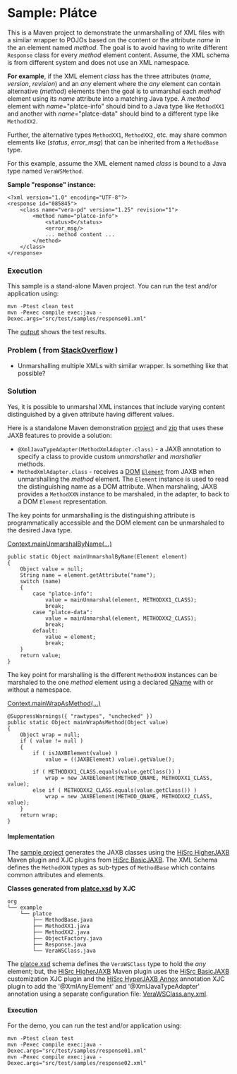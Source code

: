 # Sample: Plátce

This is a Maven project to demonstrate the unmarshalling of XML files with a similar wrapper to POJOs based on the content or the attribute _name_ in the an element named _method_. The goal is to avoid having to write different `Response` class for every _method_ element content. Assume, the XML schema is from different system and does not use an XML namespace.

**For example**, if the XML element _class_ has the three attributes (_name_, _version_, _revision_) and an _any_ element where the _any_ element can contain alternative (_method_) elements then the goal is to unmarshal each _method_ element using its _name_ attribute into a matching Java type. A _method_ element with _name_="platce-info" should bind to a Java type like `MethodXX1` and another with _name_="platce-data" should bind to a different type like `MethodXX2`.

Further, the alternative types `MethodXX1`, `MethodXX2`, etc. may share common elements like (_status_, _error_msg_) that can be inherited from a `MethodBase` type.

For this example, assume the XML element named _class_ is bound to a Java type named `VeraWSMethod`.

**Sample "response" instance:**
~~~
<?xml version="1.0" encoding="UTF-8"?>
<response id="085845">
    <class name="vera-pd" version="1.25" revision="1">
        <method name="platce-info">
            <status>0</status>
            <error_msg/>
            ... method content ...
        </method>
    </class>
</response>
~~~

### Execution

This sample is a stand-alone Maven project. You can run the test and/or application using:

~~~
mvn -Ptest clean test
mvn -Pexec compile exec:java -Dexec.args="src/test/samples/response01.xml"
~~~

The [output][22] shows the test results.

### Problem ( from [StackOverflow](https://stackoverflow.com/questions/77479159/) )

+ Unmarshalling multiple XMLs with similar wrapper. Is something like that possible?

### Solution

Yes, it is possible to unmarshal XML instances that include varying content distinguished by a given attribute having different values.

Here is a standalone Maven demonstration [project][21] and [zip][20] that uses these JAXB features to provide a solution:

+ `@XmlJavaTypeAdapter(MethodXmlAdapter.class)` - a JAXB annotation to specify a class to provide custom _unmarshaller_ and _marshaller_ methods.
+ `MethodXmlAdapter.class` - receives a [DOM][10] [`Element`][11] from JAXB when unmarshalling the _method_ element. The `Element` instance is used to read the distinguishing name as a DOM attribute. When marshaling, JAXB provides a `MethodXXN` instance to be marshaled, in the adapter, to back to a DOM `Element` representation.

The key points for unmarshalling is the distinguishing attribute is programmatically accessible and the DOM element can be unmarshaled to the desired Java type.

[Context.mainUnmarshalByName(...)][36]
~~~
public static Object mainUnmarshalByName(Element element)
{
    Object value = null;
    String name = element.getAttribute("name");
    switch (name)
    {
        case "platce-info":
            value = mainUnmarshal(element, METHODXX1_CLASS);
            break;
        case "platce-data":
            value = mainUnmarshal(element, METHODXX2_CLASS);
            break;
        default:
            value = element;
            break;
    }
    return value;
}
~~~

The key point for marshalling is the different `MethodXXN` instances can be marshaled to the one _method_ element using a declared [QName][12] with or without a namespace.

[Context.mainWrapAsMethod(...)][36]
~~~
@SuppressWarnings({ "rawtypes", "unchecked" })
public static Object mainWrapAsMethod(Object value)
{
    Object wrap = null;
    if ( value != null )
    {
        if ( isJAXBElement(value) )
            value = ((JAXBElement) value).getValue();

        if ( METHODXX1_CLASS.equals(value.getClass()) )
            wrap = new JAXBElement(METHOD_QNAME, METHODXX1_CLASS, value);
        else if ( METHODXX2_CLASS.equals(value.getClass()) )
            wrap = new JAXBElement(METHOD_QNAME, METHODXX2_CLASS, value);
    }
    return wrap;
}
~~~

#### Implementation

The [sample project][21] generates the JAXB classes using the [HiSrc HigherJAXB][2] Maven plugin and XJC plugins from [HiSrc BasicJAXB][1]. The XML Schema defines the `MethodXXN` types as sub-types of `MethodBase` which contains common attributes and elements.

**Classes generated from [platce.xsd][31] by XJC**
~~~
org
└── example
    └── platce
        ├── MethodBase.java
        ├── MethodXX1.java
        ├── MethodXX2.java
        ├── ObjectFactory.java
        ├── Response.java
        └── VeraWSClass.java
~~~

The [platce.xsd][31] schema defines the `VeraWSClass` type to hold the _any_ element; but, the [HiSrc HigherJAXB][2] Maven plugin uses the [HiSrc BasicJAXB][1] customization XJC plugin and the [HiSrc HyperJAXB Annox][3] annotation XJC plugin to add the '@XmlAnyElement' and '@XmlJavaTypeAdapter' annotation using a separate configuration file: [VeraWSClass.any.xml][30].

#### Execution

For the demo, you can run the test and/or application using:

~~~
mvn -Ptest clean test
mvn -Pexec compile exec:java -Dexec.args="src/test/samples/response01.xml"
mvn -Pexec compile exec:java -Dexec.args="src/test/samples/response02.xml"
~~~

<!-- References -->

[1]: https://github.com/patrodyne/hisrc-basicjaxb#readme
[2]: https://github.com/patrodyne/hisrc-higherjaxb#readme
[3]: https://github.com/patrodyne/hisrc-hyperjaxb-annox#readme
[10]: https://www.w3.org/TR/WD-DOM/introduction.html
[11]: https://www.w3.org/2003/01/dom2-javadoc/org/w3c/dom/Element.html
[12]: https://docs.oracle.com/en/java/javase/17/docs/api/java.xml/javax/xml/namespace/QName.html
[20]: https://github.com/patrodyne/hisrc-basicjaxb/releases/download/2.1.1/hisrc-basicjaxb-sample-platce-01-2.1.1-mvn-src.zip
[21]: https://github.com/patrodyne/hisrc-basicjaxb/blob/master/higher/assembly/samples/platce-01/README.md
[22]: https://github.com/patrodyne/hisrc-basicjaxb/blob/master/higher/assembly/samples/platce-01/OUTPUT.txt
[23]: https://github.com/patrodyne/hisrc-basicjaxb/blob/master/higher/assembly/samples/platce-01/project-pom.xml
[24]: https://github.com/patrodyne/hisrc-basicjaxb/blob/master/higher/assembly/samples/platce-01/bin/run.sh
[25]: https://github.com/patrodyne/hisrc-basicjaxb/blob/master/higher/assembly/samples/platce-01/bin/run.cmd
[30]: https://github.com/patrodyne/hisrc-basicjaxb/blob/master/higher/assembly/samples/platce-01/src/main/resources/org/example/platce/VeraWSClass.any.xml
[31]: https://github.com/patrodyne/hisrc-basicjaxb/blob/master/higher/assembly/samples/platce-01/src/main/resources/platce.xsd
[32]: https://github.com/patrodyne/hisrc-basicjaxb/blob/master/higher/assembly/samples/platce-01/src/main/resources/platce.xjb
[33]: https://github.com/patrodyne/hisrc-basicjaxb/blob/master/higher/assembly/samples/platce-01/src/main/java/org/example/platce/Demo.java
[34]: https://github.com/patrodyne/hisrc-basicjaxb/blob/master/higher/assembly/samples/platce-01/src/main/java/org/example/platce/util/DOMUtils.java
[35]: https://github.com/patrodyne/hisrc-basicjaxb/blob/master/higher/assembly/samples/platce-01/src/main/java/org/example/platce/util/XmlTypeUtils.java
[36]: https://github.com/patrodyne/hisrc-basicjaxb/blob/master/higher/assembly/samples/platce-01/src/main/java/org/example/platce/Context.java
[37]: https://github.com/patrodyne/hisrc-basicjaxb/blob/master/higher/assembly/samples/platce-01/src/main/java/org/example/platce/MethodXmlAdapter.java
[41]: https://github.com/patrodyne/hisrc-basicjaxb/blob/master/higher/assembly/samples/platce-01/src/test/samples/response01.xml
[42]: https://github.com/patrodyne/hisrc-basicjaxb/blob/master/higher/assembly/samples/platce-01/src/test/samples/response02.xml
[43]: https://github.com/patrodyne/hisrc-basicjaxb/blob/master/higher/assembly/samples/platce-01/src/test/resources/jvmsystem.arguments
[44]: https://github.com/patrodyne/hisrc-basicjaxb/blob/master/higher/assembly/samples/platce-01/src/test/resources/jvmsystem.properties
[45]: https://github.com/patrodyne/hisrc-basicjaxb/blob/master/higher/assembly/samples/platce-01/src/test/resources/simplelogger.properties
[46]: https://github.com/patrodyne/hisrc-basicjaxb/blob/master/higher/assembly/samples/platce-01/src/test/java/org/example/platce/ContextTest.java
